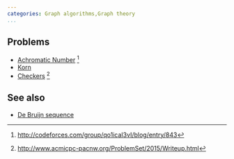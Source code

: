 ```yaml
---
categories: Graph algorithms,Graph theory
...
```


## Problems
* [Achromatic Number](http://codeforces.com/gym/100431) [^1]
* [Korn](http://codeforces.com/gym/100962)
* [Checkers](http://www.acmicpc-pacnw.org/ProblemSet/2015/Statements/div1.pdf) [^2]

## See also
* [De Bruijn sequence]()


[^1]: <http://codeforces.com/group/qo1icaI3vI/blog/entry/843>
[^2]: <http://www.acmicpc-pacnw.org/ProblemSet/2015/Writeup.html>
